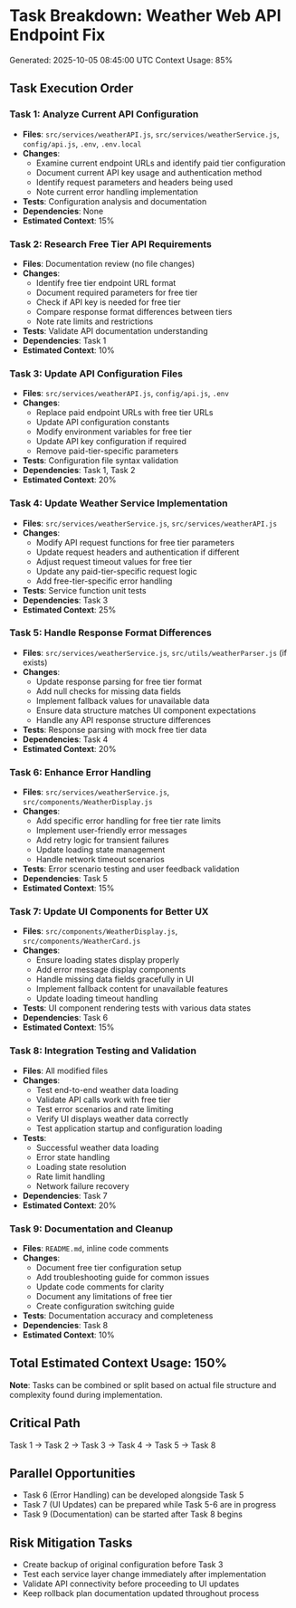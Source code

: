 # Task Breakdown: Weather Web API Endpoint Fix
Generated: 2025-10-05 08:45:00 UTC
Context Usage: 85%

## Task Execution Order

### Task 1: Analyze Current API Configuration
- **Files**: `src/services/weatherAPI.js`, `src/services/weatherService.js`, `config/api.js`, `.env`, `.env.local`
- **Changes**: 
  - Examine current endpoint URLs and identify paid tier configuration
  - Document current API key usage and authentication method
  - Identify request parameters and headers being used
  - Note current error handling implementation
- **Tests**: Configuration analysis and documentation
- **Dependencies**: None
- **Estimated Context**: 15%

### Task 2: Research Free Tier API Requirements
- **Files**: Documentation review (no file changes)
- **Changes**:
  - Identify free tier endpoint URL format
  - Document required parameters for free tier
  - Check if API key is needed for free tier
  - Compare response format differences between tiers
  - Note rate limits and restrictions
- **Tests**: Validate API documentation understanding
- **Dependencies**: Task 1
- **Estimated Context**: 10%

### Task 3: Update API Configuration Files
- **Files**: `src/services/weatherAPI.js`, `config/api.js`, `.env`
- **Changes**:
  - Replace paid endpoint URLs with free tier URLs
  - Update API configuration constants
  - Modify environment variables for free tier
  - Update API key configuration if required
  - Remove paid-tier-specific parameters
- **Tests**: Configuration file syntax validation
- **Dependencies**: Task 1, Task 2
- **Estimated Context**: 20%

### Task 4: Update Weather Service Implementation
- **Files**: `src/services/weatherService.js`, `src/services/weatherAPI.js`
- **Changes**:
  - Modify API request functions for free tier parameters
  - Update request headers and authentication if different
  - Adjust request timeout values for free tier
  - Update any paid-tier-specific request logic
  - Add free-tier-specific error handling
- **Tests**: Service function unit tests
- **Dependencies**: Task 3
- **Estimated Context**: 25%

### Task 5: Handle Response Format Differences
- **Files**: `src/services/weatherService.js`, `src/utils/weatherParser.js` (if exists)
- **Changes**:
  - Update response parsing for free tier format
  - Add null checks for missing data fields
  - Implement fallback values for unavailable data
  - Ensure data structure matches UI component expectations
  - Handle any API response structure differences
- **Tests**: Response parsing with mock free tier data
- **Dependencies**: Task 4
- **Estimated Context**: 20%

### Task 6: Enhance Error Handling
- **Files**: `src/services/weatherService.js`, `src/components/WeatherDisplay.js`
- **Changes**:
  - Add specific error handling for free tier rate limits
  - Implement user-friendly error messages
  - Add retry logic for transient failures
  - Update loading state management
  - Handle network timeout scenarios
- **Tests**: Error scenario testing and user feedback validation
- **Dependencies**: Task 5
- **Estimated Context**: 15%

### Task 7: Update UI Components for Better UX
- **Files**: `src/components/WeatherDisplay.js`, `src/components/WeatherCard.js`
- **Changes**:
  - Ensure loading states display properly
  - Add error message display components
  - Handle missing data fields gracefully in UI
  - Implement fallback content for unavailable features
  - Update loading timeout handling
- **Tests**: UI component rendering tests with various data states
- **Dependencies**: Task 6
- **Estimated Context**: 15%

### Task 8: Integration Testing and Validation
- **Files**: All modified files
- **Changes**:
  - Test end-to-end weather data loading
  - Validate API calls work with free tier
  - Test error scenarios and rate limiting
  - Verify UI displays weather data correctly
  - Test application startup and configuration loading
- **Tests**: 
  - Successful weather data loading
  - Error state handling
  - Loading state resolution
  - Rate limit handling
  - Network failure recovery
- **Dependencies**: Task 7
- **Estimated Context**: 20%

### Task 9: Documentation and Cleanup
- **Files**: `README.md`, inline code comments
- **Changes**:
  - Document free tier configuration setup
  - Add troubleshooting guide for common issues
  - Update code comments for clarity
  - Document any limitations of free tier
  - Create configuration switching guide
- **Tests**: Documentation accuracy and completeness
- **Dependencies**: Task 8
- **Estimated Context**: 10%

## Total Estimated Context Usage: 150%
**Note**: Tasks can be combined or split based on actual file structure and complexity found during implementation.

## Critical Path
Task 1 → Task 2 → Task 3 → Task 4 → Task 5 → Task 8

## Parallel Opportunities
- Task 6 (Error Handling) can be developed alongside Task 5
- Task 7 (UI Updates) can be prepared while Task 5-6 are in progress
- Task 9 (Documentation) can be started after Task 8 begins

## Risk Mitigation Tasks
- Create backup of original configuration before Task 3
- Test each service layer change immediately after implementation
- Validate API connectivity before proceeding to UI updates
- Keep rollback plan documentation updated throughout process
```
